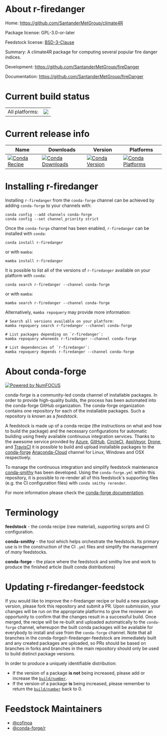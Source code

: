 About r-firedanger
==================

Home: https://github.com/SantanderMetGroup/climate4R

Package license: GPL-3.0-or-later

Feedstock license: [BSD-3-Clause](https://github.com/conda-forge/r-firedanger-feedstock/blob/main/LICENSE.txt)

Summary: A climate4R package for computing several popular fire danger indices.

Development: https://github.com/SantanderMetGroup/fireDanger

Documentation: https://github.com/SantanderMetGroup/fireDanger

Current build status
====================


<table><tr><td>All platforms:</td>
    <td>
      <a href="https://dev.azure.com/conda-forge/feedstock-builds/_build/latest?definitionId=16237&branchName=main">
        <img src="https://dev.azure.com/conda-forge/feedstock-builds/_apis/build/status/r-firedanger-feedstock?branchName=main">
      </a>
    </td>
  </tr>
</table>

Current release info
====================

| Name | Downloads | Version | Platforms |
| --- | --- | --- | --- |
| [![Conda Recipe](https://img.shields.io/badge/recipe-r--firedanger-green.svg)](https://anaconda.org/conda-forge/r-firedanger) | [![Conda Downloads](https://img.shields.io/conda/dn/conda-forge/r-firedanger.svg)](https://anaconda.org/conda-forge/r-firedanger) | [![Conda Version](https://img.shields.io/conda/vn/conda-forge/r-firedanger.svg)](https://anaconda.org/conda-forge/r-firedanger) | [![Conda Platforms](https://img.shields.io/conda/pn/conda-forge/r-firedanger.svg)](https://anaconda.org/conda-forge/r-firedanger) |

Installing r-firedanger
=======================

Installing `r-firedanger` from the `conda-forge` channel can be achieved by adding `conda-forge` to your channels with:

```
conda config --add channels conda-forge
conda config --set channel_priority strict
```

Once the `conda-forge` channel has been enabled, `r-firedanger` can be installed with `conda`:

```
conda install r-firedanger
```

or with `mamba`:

```
mamba install r-firedanger
```

It is possible to list all of the versions of `r-firedanger` available on your platform with `conda`:

```
conda search r-firedanger --channel conda-forge
```

or with `mamba`:

```
mamba search r-firedanger --channel conda-forge
```

Alternatively, `mamba repoquery` may provide more information:

```
# Search all versions available on your platform:
mamba repoquery search r-firedanger --channel conda-forge

# List packages depending on `r-firedanger`:
mamba repoquery whoneeds r-firedanger --channel conda-forge

# List dependencies of `r-firedanger`:
mamba repoquery depends r-firedanger --channel conda-forge
```


About conda-forge
=================

[![Powered by
NumFOCUS](https://img.shields.io/badge/powered%20by-NumFOCUS-orange.svg?style=flat&colorA=E1523D&colorB=007D8A)](https://numfocus.org)

conda-forge is a community-led conda channel of installable packages.
In order to provide high-quality builds, the process has been automated into the
conda-forge GitHub organization. The conda-forge organization contains one repository
for each of the installable packages. Such a repository is known as a *feedstock*.

A feedstock is made up of a conda recipe (the instructions on what and how to build
the package) and the necessary configurations for automatic building using freely
available continuous integration services. Thanks to the awesome service provided by
[Azure](https://azure.microsoft.com/en-us/services/devops/), [GitHub](https://github.com/),
[CircleCI](https://circleci.com/), [AppVeyor](https://www.appveyor.com/),
[Drone](https://cloud.drone.io/welcome), and [TravisCI](https://travis-ci.com/)
it is possible to build and upload installable packages to the
[conda-forge](https://anaconda.org/conda-forge) [Anaconda-Cloud](https://anaconda.org/)
channel for Linux, Windows and OSX respectively.

To manage the continuous integration and simplify feedstock maintenance
[conda-smithy](https://github.com/conda-forge/conda-smithy) has been developed.
Using the ``conda-forge.yml`` within this repository, it is possible to re-render all of
this feedstock's supporting files (e.g. the CI configuration files) with ``conda smithy rerender``.

For more information please check the [conda-forge documentation](https://conda-forge.org/docs/).

Terminology
===========

**feedstock** - the conda recipe (raw material), supporting scripts and CI configuration.

**conda-smithy** - the tool which helps orchestrate the feedstock.
                   Its primary use is in the construction of the CI ``.yml`` files
                   and simplify the management of *many* feedstocks.

**conda-forge** - the place where the feedstock and smithy live and work to
                  produce the finished article (built conda distributions)


Updating r-firedanger-feedstock
===============================

If you would like to improve the r-firedanger recipe or build a new
package version, please fork this repository and submit a PR. Upon submission,
your changes will be run on the appropriate platforms to give the reviewer an
opportunity to confirm that the changes result in a successful build. Once
merged, the recipe will be re-built and uploaded automatically to the
`conda-forge` channel, whereupon the built conda packages will be available for
everybody to install and use from the `conda-forge` channel.
Note that all branches in the conda-forge/r-firedanger-feedstock are
immediately built and any created packages are uploaded, so PRs should be based
on branches in forks and branches in the main repository should only be used to
build distinct package versions.

In order to produce a uniquely identifiable distribution:
 * If the version of a package **is not** being increased, please add or increase
   the [``build/number``](https://docs.conda.io/projects/conda-build/en/latest/resources/define-metadata.html#build-number-and-string).
 * If the version of a package **is** being increased, please remember to return
   the [``build/number``](https://docs.conda.io/projects/conda-build/en/latest/resources/define-metadata.html#build-number-and-string)
   back to 0.

Feedstock Maintainers
=====================

* [@cofinoa](https://github.com/cofinoa/)
* [@conda-forge/r](https://github.com/conda-forge/r/)

